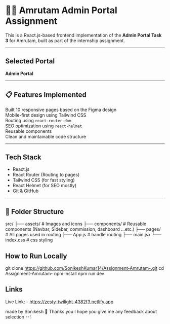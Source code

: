 # 🧑‍💻 Amrutam Admin Portal Assignment

This is a React.js-based frontend implementation of the **Admin Portal Task 3** for Amrutam, built as part of the internship assignment.

---

##  Selected Portal

**Admin Portal**

---

## 📋 Features Implemented

Built 10 responsive pages based on the Figma design  
Mobile-first design using Tailwind CSS  
Routing using `react-router-dom`  
SEO optimization using `react-helmet`  
Reusable components  
Clean and maintainable code structure

---

## Tech Stack

- React.js
- React Router (Routing to pages)
- Tailwind CSS (for fast styling)
- React Helmet (for SEO mostly)
- Git & GitHub 

---

## 📂 Folder Structure

src/
├── assets/ # Images and icons
├── components/ # Reusable components (Navbar, Sidebar, commission, dashboard ...etc.)
├── pages/ # All pages used in routing
├── App.js # handle routing
├── main.jsx 
└── index.css # css styling

## How to Run Locally
git clone https://github.com/SonikeshKumar14/Assignment-Amrutam-.git
cd Assignment-Amrutam-
npm install
npm run dev

## Links
Live Link: - https://zesty-twilight-4382f3.netlify.app

made by Sonikesh
🙏 Thanks you I hope you give me any feedback about selection  --!
